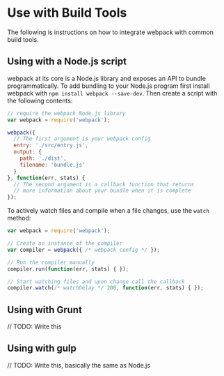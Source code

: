 # Use with Build Tools

The following is instructions on how to integrate webpack with common build tools.

## Using with a Node.js script

webpack at its core is a Node.js library and exposes an API to bundle programmatically. To add bundling to your Node.js program first install webpack with `npm install webpack --save-dev`. Then create a script with the following contents:

``` javascript
// require the webpack Node.js library
var webpack = require('webpack');

webpack({
  // The first argument is your webpack config
  entry: './src/entry.js',
  output: {
    path: './dist',
    filename: 'bundle.js'
  }
}, function(err, stats) {
  // The second argument is a callback function that returns
  // more information about your bundle when it is complete
});
```

To actively watch files and compile when a file changes, use the `watch` method:

``` javascript
var webpack = require('webpack');

// Create an instance of the compiler
var compiler = webpack({ /* webpack config */ });

// Run the compiler manually
compiler.run(function(err, stats) { });

// Start watching files and upon change call the callback
compiler.watch(/* watchDelay */ 200, function(err, stats) { });
```

## Using with Grunt

// TODO: Write this

## Using with gulp

// TODO: Write this, basically the same as Node.js
